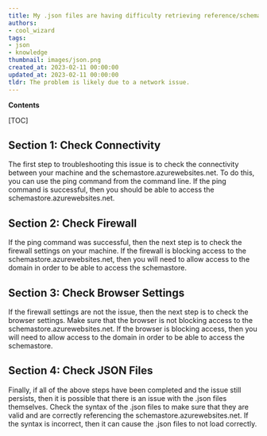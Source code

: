 ```yaml
---
title: My .json files are having difficulty retrieving reference/schema from schemastore.azurewebsites.net
authors:
- cool_wizard
tags:
- json
- knowledge
thumbnail: images/json.png
created_at: 2023-02-11 00:00:00
updated_at: 2023-02-11 00:00:00
tldr: The problem is likely due to a network issue.
---
```


**Contents**

[TOC]

## Section 1: Check Connectivity

The first step to troubleshooting this issue is to check the connectivity between your machine and the schemastore.azurewebsites.net. To do this, you can use the ping command from the command line. If the ping command is successful, then you should be able to access the schemastore.azurewebsites.net.

## Section 2: Check Firewall

If the ping command was successful, then the next step is to check the firewall settings on your machine. If the firewall is blocking access to the schemastore.azurewebsites.net, then you will need to allow access to the domain in order to be able to access the schemastore.

## Section 3: Check Browser Settings

If the firewall settings are not the issue, then the next step is to check the browser settings. Make sure that the browser is not blocking access to the schemastore.azurewebsites.net. If the browser is blocking access, then you will need to allow access to the domain in order to be able to access the schemastore.

## Section 4: Check JSON Files

Finally, if all of the above steps have been completed and the issue still persists, then it is possible that there is an issue with the .json files themselves. Check the syntax of the .json files to make sure that they are valid and are correctly referencing the schemastore.azurewebsites.net. If the syntax is incorrect, then it can cause the .json files to not load correctly.
